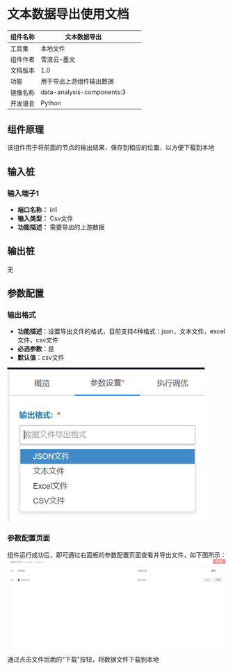 # 文本数据导出使用文档
| 组件名称 | 文本数据导出 |  |  |
| --- | --- | --- | --- |
| 工具集 | 本地文件|  |  |
| 组件作者 | 雪浪云-墨文 |  |  |
| 文档版本 | 1.0 |  |  |
| 功能 | 用于导出上游组件输出数据 |  |  |
| 镜像名称 | data-analysis-components:3 |  |  |
| 开发语言 | Python |  |  |

## 组件原理
该组件用于将前面的节点的输出结果，保存到相应的位置，以方便下载到本地

## 输入桩

### 输入端子1

- **端口名称：** in1
- **输入类型：** Csv文件
- **功能描述：** 需要导出的上游数据

## 输出桩

无

## 参数配置

### 输出格式
- **功能描述**：设置导出文件的格式，目前支持4种格式：json，文本文件，excel文件，csv文件
- **必选参数**：是
- **默认值**：csv文件

![](./img/%E6%96%87%E6%9C%AC%E6%95%B0%E6%8D%AE%E5%AF%BC%E5%87%BA%E7%BB%84%E4%BB%B61.png)

### 参数配置页面
组件运行成功后，即可通过右面板的参数配置页面查看并导出文件，如下图所示：
![](./img/%E6%96%87%E6%9C%AC%E6%95%B0%E6%8D%AE%E5%AF%BC%E5%87%BA%E7%BB%84%E4%BB%B63.png)

通过点击文件后面的"下载"按钮，将数据文件下载到本地